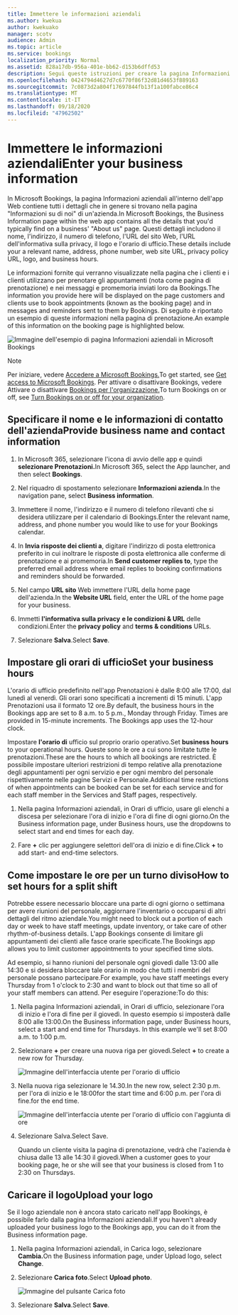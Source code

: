 ```yaml
---
title: Immettere le informazioni aziendali
ms.author: kwekua
author: kwekuako
manager: scotv
audience: Admin
ms.topic: article
ms.service: bookings
localization_priority: Normal
ms.assetid: 828a17db-956a-401e-bb62-d153b6dffd53
description: Segui queste istruzioni per creare la pagina Informazioni su di Noi, inclusi nome dell'azienda, indirizzo, numero di telefono, URL del sito Web, logo e orario di ufficio in Microsoft Bookings.
ms.openlocfilehash: 0424794d4627d7c6770f86f32d81d4653f889163
ms.sourcegitcommit: 7c0873d2a804f17697844fb13f1a100fabce86c4
ms.translationtype: MT
ms.contentlocale: it-IT
ms.lasthandoff: 09/18/2020
ms.locfileid: "47962502"
---
```

# <a name="enter-your-business-information"></a><span data-ttu-id="73447-103">Immettere le informazioni aziendali</span><span class="sxs-lookup"><span data-stu-id="73447-103">Enter your business information</span></span>

<span data-ttu-id="73447-104">In Microsoft Bookings, la pagina Informazioni aziendali all'interno dell'app Web contiene tutti i dettagli che in genere si trovano nella pagina "Informazioni su di noi" di un'azienda.</span><span class="sxs-lookup"><span data-stu-id="73447-104">In Microsoft Bookings, the Business Information page within the web app contains all the details that you'd typically find on a business' "About us" page.</span></span> <span data-ttu-id="73447-105">Questi dettagli includono il nome, l'indirizzo, il numero di telefono, l'URL del sito Web, l'URL dell'informativa sulla privacy, il logo e l'orario di ufficio.</span><span class="sxs-lookup"><span data-stu-id="73447-105">These details include your a relevant name, address, phone number, web site URL, privacy policy URL, logo, and business hours.</span></span>

<span data-ttu-id="73447-106">Le informazioni fornite qui verranno visualizzate nella pagina che i clienti e i clienti utilizzano per prenotare gli appuntamenti (nota come pagina di prenotazione) e nei messaggi e promemoria inviati loro da Bookings.</span><span class="sxs-lookup"><span data-stu-id="73447-106">The information you provide here will be displayed on the page customers and clients use to book appointments (known as the booking page) and in messages and reminders sent to them by Bookings.</span></span> <span data-ttu-id="73447-107">Di seguito è riportato un esempio di queste informazioni nella pagina di prenotazione.</span><span class="sxs-lookup"><span data-stu-id="73447-107">An example of this information on the booking page is highlighted below.</span></span>

   ![Immagine dell'esempio di pagina Informazioni aziendali in Microsoft Bookings](../media/bookings-business-info.png)

> [!NOTE]
> <span data-ttu-id="73447-109">Per iniziare, vedere [Accedere a Microsoft Bookings.](get-access.md)</span><span class="sxs-lookup"><span data-stu-id="73447-109">To get started, see [Get access to Microsoft Bookings](get-access.md).</span></span> <span data-ttu-id="73447-110">Per attivare o disattivare Bookings, vedere Attivare o disattivare [Bookings per l'organizzazione.](turn-bookings-on-or-off.md)</span><span class="sxs-lookup"><span data-stu-id="73447-110">To turn Bookings on or off, see [Turn Bookings on or off for your organization](turn-bookings-on-or-off.md).</span></span>

## <a name="provide-business-name-and-contact-information"></a><span data-ttu-id="73447-111">Specificare il nome e le informazioni di contatto dell'azienda</span><span class="sxs-lookup"><span data-stu-id="73447-111">Provide business name and contact information</span></span>

1. <span data-ttu-id="73447-112">In Microsoft 365, selezionare l'icona di avvio delle app e quindi **selezionare Prenotazioni.**</span><span class="sxs-lookup"><span data-stu-id="73447-112">In Microsoft 365, select the App launcher, and then select **Bookings**.</span></span>

1. <span data-ttu-id="73447-113">Nel riquadro di spostamento selezionare **Informazioni azienda**.</span><span class="sxs-lookup"><span data-stu-id="73447-113">In the navigation pane, select **Business information**.</span></span>

1. <span data-ttu-id="73447-114">Immettere il nome, l'indirizzo e il numero di telefono rilevanti che si desidera utilizzare per il calendario di Bookings.</span><span class="sxs-lookup"><span data-stu-id="73447-114">Enter the relevant name, address, and phone number you would like to use for your Bookings calendar.</span></span>

1. <span data-ttu-id="73447-115">In **Invia risposte dei clienti a**, digitare l'indirizzo di posta elettronica preferito in cui inoltrare le risposte di posta elettronica alle conferme di prenotazione e ai promemoria.</span><span class="sxs-lookup"><span data-stu-id="73447-115">In **Send customer replies to**, type the preferred email address where email replies to booking confirmations and reminders should be forwarded.</span></span>

1. <span data-ttu-id="73447-116">Nel campo **URL sito** Web immettere l'URL della home page dell'azienda.</span><span class="sxs-lookup"><span data-stu-id="73447-116">In the **Website URL** field, enter the URL of the home page for your business.</span></span>

1. <span data-ttu-id="73447-117">Immetti **l'informativa sulla privacy** **e le condizioni & URL** delle condizioni.</span><span class="sxs-lookup"><span data-stu-id="73447-117">Enter the **privacy policy** and **terms & conditions** URLs.</span></span>

1. <span data-ttu-id="73447-118">Selezionare **Salva**.</span><span class="sxs-lookup"><span data-stu-id="73447-118">Select **Save**.</span></span>

## <a name="set-your-business-hours"></a><span data-ttu-id="73447-119">Impostare gli orari di ufficio</span><span class="sxs-lookup"><span data-stu-id="73447-119">Set your business hours</span></span>

<span data-ttu-id="73447-p104">L'orario di ufficio predefinito nell'app Prenotazioni è dalle 8:00 alle 17:00, dal lunedì al venerdì. Gli orari sono specificati a incrementi di 15 minuti. L'app Prenotazioni usa il formato 12 ore.</span><span class="sxs-lookup"><span data-stu-id="73447-p104">By default, the business hours in the Bookings app are set to 8 a.m. to 5 p.m., Monday through Friday. Times are provided in 15-minute increments. The Bookings app uses the 12-hour clock.</span></span>

<span data-ttu-id="73447-124">Impostare **l'orario di** ufficio sul proprio orario operativo.</span><span class="sxs-lookup"><span data-stu-id="73447-124">Set **business hours** to your operational hours.</span></span> <span data-ttu-id="73447-125">Queste sono le ore a cui sono limitate tutte le prenotazioni.</span><span class="sxs-lookup"><span data-stu-id="73447-125">These are the hours to which all bookings are restricted.</span></span> <span data-ttu-id="73447-126">È possibile impostare ulteriori restrizioni di tempo relative alla prenotazione degli appuntamenti per ogni servizio e per ogni membro del personale rispettivamente nelle pagine Servizi e Personale.</span><span class="sxs-lookup"><span data-stu-id="73447-126">Additional time restrictions of when appointments can be booked can be set for each service and for each staff member in the Services and Staff pages, respectively.</span></span>

1. <span data-ttu-id="73447-127">Nella pagina Informazioni aziendali, in Orari di ufficio, usare gli elenchi a discesa per selezionare l'ora di inizio e l'ora di fine di ogni giorno.</span><span class="sxs-lookup"><span data-stu-id="73447-127">On the Business information page, under Business hours, use the dropdowns to select start and end times for each day.</span></span>

1. <span data-ttu-id="73447-128">Fare **+** clic per aggiungere selettori dell'ora di inizio e di fine.</span><span class="sxs-lookup"><span data-stu-id="73447-128">Click **+** to add start- and end-time selectors.</span></span>

## <a name="how-to-set-hours-for-a-split-shift"></a><span data-ttu-id="73447-129">Come impostare le ore per un turno diviso</span><span class="sxs-lookup"><span data-stu-id="73447-129">How to set hours for a split shift</span></span>

<span data-ttu-id="73447-130">Potrebbe essere necessario bloccare una parte di ogni giorno o settimana per avere riunioni del personale, aggiornare l'inventario o occuparsi di altri dettagli del ritmo aziendale.</span><span class="sxs-lookup"><span data-stu-id="73447-130">You might need to block out a portion of each day or week to have staff meetings, update inventory, or take care of other rhythm-of-business details.</span></span> <span data-ttu-id="73447-131">L'app Bookings consente di limitare gli appuntamenti dei clienti alle fasce orarie specificate.</span><span class="sxs-lookup"><span data-stu-id="73447-131">The Bookings app allows you to limit customer appointments to your specified time slots.</span></span>

<span data-ttu-id="73447-132">Ad esempio, si hanno riunioni del personale ogni giovedì dalle 13:00 alle 14:30 e si desidera bloccare tale orario in modo che tutti i membri del personale possano partecipare.</span><span class="sxs-lookup"><span data-stu-id="73447-132">For example, you have staff meetings every Thursday from 1 o'clock to 2:30 and want to block out that time so all of your staff members can attend.</span></span> <span data-ttu-id="73447-133">Per eseguire l'operazione:</span><span class="sxs-lookup"><span data-stu-id="73447-133">To do this:</span></span>

1. <span data-ttu-id="73447-p108">Nella pagina Informazioni aziendali, in Orari di ufficio, selezionare l'ora di inizio e l'ora di fine per il giovedì. In questo esempio si imposterà dalle 8:00 alle 13:00.</span><span class="sxs-lookup"><span data-stu-id="73447-p108">On the Business information page, under Business hours, select a start and end time for Thursdays. In this example we'll set 8:00 a.m. to 1:00 p.m.</span></span>

1. <span data-ttu-id="73447-137">Selezionare **+** per creare una nuova riga per giovedì.</span><span class="sxs-lookup"><span data-stu-id="73447-137">Select **+** to create a new row for Thursday.</span></span>

   ![Immagine dell'interfaccia utente per l'orario di ufficio](../media/bookings-split-shift.png)

1. <span data-ttu-id="73447-139">Nella nuova riga selezionare le 14.30.</span><span class="sxs-lookup"><span data-stu-id="73447-139">In the new row, select 2:30 p.m.</span></span> <span data-ttu-id="73447-140">per l'ora di inizio e le 18:00</span><span class="sxs-lookup"><span data-stu-id="73447-140">for the start time and 6:00 p.m.</span></span> <span data-ttu-id="73447-141">per l'ora di fine.</span><span class="sxs-lookup"><span data-stu-id="73447-141">for the end time.</span></span>

   ![Immagine dell'interfaccia utente per l'orario di ufficio con l'aggiunta di ore](../media/bookings-split-shift-hours.png)

1. <span data-ttu-id="73447-143">Selezionare Salva.</span><span class="sxs-lookup"><span data-stu-id="73447-143">Select Save.</span></span>

    <span data-ttu-id="73447-144">Quando un cliente visita la pagina di prenotazione, vedrà che l'azienda è chiusa dalle 13 alle 14:30 il giovedì.</span><span class="sxs-lookup"><span data-stu-id="73447-144">When a customer goes to your booking page, he or she will see that your business is closed from 1 to 2:30 on Thursdays.</span></span>

## <a name="upload-your-logo"></a><span data-ttu-id="73447-145">Caricare il logo</span><span class="sxs-lookup"><span data-stu-id="73447-145">Upload your logo</span></span>

<span data-ttu-id="73447-146">Se il logo aziendale non è ancora stato caricato nell'app Bookings, è possibile farlo dalla pagina Informazioni aziendali.</span><span class="sxs-lookup"><span data-stu-id="73447-146">If you haven't already uploaded your business logo to the Bookings app, you can do it from the Business information page.</span></span>

1. <span data-ttu-id="73447-147">Nella pagina Informazioni aziendali, in Carica logo, selezionare **Cambia.**</span><span class="sxs-lookup"><span data-stu-id="73447-147">On the Business information page, under Upload logo, select **Change**.</span></span>

1. <span data-ttu-id="73447-148">Selezionare **Carica foto**.</span><span class="sxs-lookup"><span data-stu-id="73447-148">Select **Upload photo**.</span></span>

   ![Immagine del pulsante Carica foto](../media/bookings-upload-photo.png)

1. <span data-ttu-id="73447-150">Selezionare **Salva**.</span><span class="sxs-lookup"><span data-stu-id="73447-150">Select **Save**.</span></span>
